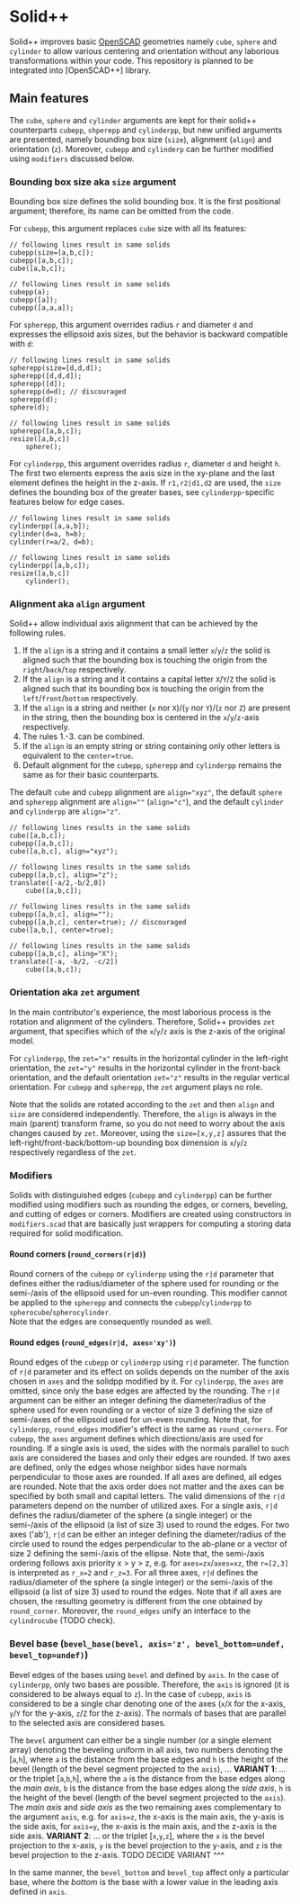 # Solid++

Solid++ improves basic [OpenSCAD](https://openscad.org/) geometries namely `cube`, `sphere` and `cylinder` to allow various centering and orientation without any laborious transformations within your code.
This repository is planned to be integrated into [OpenSCAD++] library.

## Main features

The `cube`, `sphere` and `cylinder` arguments are kept for their solid++ counterparts `cubepp`, `shperepp` and `cylinderpp`, but new unified arguments are presented, namely bounding box size (`size`), alignment (`align`) and orientation (`z`).
Moreover, `cubepp` and `cylinderp` can be further modified using `modifiers` discussed below.

### Bounding box size aka `size` argument

Bounding box size defines the solid bounding box.
It is the first positional argument; therefore, its name can be omitted from the code.

For `cubepp`, this argument replaces `cube` size with all its features:

```openscad
// following lines result in same solids
cubepp(size=[a,b,c]);
cubepp([a,b,c]);
cube([a,b,c]);

// following lines result in same solids
cubepp(a);
cubepp([a]);
cubepp([a,a,a]);
```

For `spherepp`, this argument overrides radius `r` and diameter `d` and expresses the ellipsoid axis sizes, but the behavior is backward compatible with `d`:

```openscad
// following lines result in same solids
spherepp(size=[d,d,d]);
spherepp([d,d,d]);
spherepp([d]);
spherepp(d=d); // discouraged
spherepp(d);
sphere(d);

// following lines result in same solids
spherepp([a,b,c]);
resize([a,b,c])
    sphere();
```

For `cylinderpp`, this argument overrides radius `r`, diameter `d` and height `h`. The first two elements express the axis size in the xy-plane and the last element defines the height in the z-axis.
If `r1,r2|d1,d2` are used, the `size` defines the bounding box of the greater bases, see `cylinderpp`-specific features below for edge cases.

```openscad
// following lines result in same solids
cylinderpp([a,a,b]);
cylinder(d=a, h=b);
cylinder(r=a/2, d=b);

// following lines result in same solids
cylinderpp([a,b,c]);
resize([a,b,c])
    cylinder();
```

### Alignment aka `align` argument

Solid++ allow individual axis alignment that can be achieved by the following rules.

1. If the `align` is a string and it contains a small letter `x`/`y`/`z` the solid is aligned such that the bounding box is touching the origin from the `right`/`back`/`top` respectively.
2. If the `align` is a string and it contains a capital letter `X`/`Y`/`Z` the solid is aligned such that its bounding box is touching the origin from the `left`/`front`/`bottom` respectively.
3. If the `align` is a string and neither (`x` nor `X`)/(`y` nor `Y`)/(`z` nor `Z`) are present in the string, then the bounding box is centered in the `x`/`y`/`z`-axis respectively.
4. The rules 1.-3. can be combined.
5. If the `align` is an empty string or string containing only other letters is equivalent to the `center=true`.
6. Default alignment for the `cubepp`, `spherepp` and `cylinderpp` remains the same as for their basic counterparts.

The default `cube` and `cubepp` alignment are `align="xyz"`, the default `sphere` and `spherepp` alignment are `align=""` (`align="c"`), and the default `cylinder` and `cylinderpp` are `align="z"`.

```openscad
// following lines results in the same solids
cube([a,b,c]);
cubepp([a,b,c]);
cube([a,b,c], align="xyz");

// following lines results in the same solids
cubepp([a,b,c], align="z");
translate([-a/2,-b/2,0])
    cube([a,b,c]);

// following lines results in the same solids
cubepp([a,b,c], align="");
cubepp([a,b,c], center=true); // discouraged
cube([a,b,], center=true);

// following lines results in the same solids
cubepp([a,b,c], aling="X");
translate([-a, -b/2, -c/2])
    cube([a,b,c]);
```

### Orientation aka `zet` argument

In the main contributor's experience, the most laborious process is the rotation and alignment of the cylinders.
Therefore, Solid++ provides `zet` argument, that specifies which of the `x`/`y`/`z` axis is the z-axis of the original model. 

For `cylinderpp`, the `zet="x"` results in the horizontal cylinder in the left-right orientation, the `zet="y"` results in the horizontal cylinder in the front-back orientation, and the default orientation `zet="z"` results in the regular vertical orientation.
For `cubepp` and `spherepp`, the `zet` argument plays no role.

Note that the solids are rotated according to the `zet` and then `align` and `size` are considered independently. Therefore, the `align` is always in the main (parent) transform frame, so you do not need to worry about the axis changes caused by `zet`. Moreover, using the `size=[x,y,z]` assures that the left-right/front-back/bottom-up bounding box dimension is `x`/`y`/`z` respectively regardless of the `zet`.

### Modifiers

Solids with distinguished edges (`cubepp` and `cylinderpp`) can be further modified using modifiers such as rounding the edges, or corners, beveling, and cutting of edges or corners.
Modifiers are created using constructors in `modifiers.scad` that are basically just wrappers for computing a storing data required for solid modification.

#### Round corners (`round_corners(r|d)`)

Round corners of the `cubepp` or `cylinderpp` using the `r|d` parameter that defines either the radius/diameter of the sphere used for rounding or the semi-/axis of the ellipsoid used for un-even rounding.
This modifier cannot be applied to the `spherepp` and connects the `cubepp`/`cylinderpp` to `spherocube`/`spherocylinder`.  
Note that the edges are consequently rounded as well.

#### Round edges (`round_edges(r|d, axes='xy')`)

Round edges of the `cubepp` or `cylinderpp` using `r|d` parameter.
The function of `r|d` parameter and its effect on solids depends on the number of the axis chosen in `axes` and the solidpp modified by it.
For `cylinderpp`, the `axes` are omitted, since only the base edges are affected by the rounding.
The `r|d` argument can be either an integer defining the diameter/radius of the sphere used for even rounding or a vector of size 3 defining the size of semi-/axes of the ellipsoid used for un-even rounding.
Note that, for `cylinderpp`, `round_edges` modifier's effect is the same as `round_corners`.
For `cubepp`, the `axes` argument defines which directions/axis are used for rounding.
If a single axis is used, the sides with the normals parallel to such axis are considered the bases and only their edges are rounded.
If two axes are defined, only the edges whose neighbor sides have normals perpendicular to those axes are rounded.
If all axes are defined, all edges are rounded.
Note that the axis order does not matter and the axes can be specified by both small and capital letters.
The valid dimensions of the `r|d` parameters depend on the number of utilized axes.
For a single axis, `r|d` defines the radius/diameter of the sphere (a single integer) or the semi-/axis of the ellipsoid (a list of size 3) used to round the edges.
For two axes ('ab'), `r|d` can be either an integer defining the diameter/radius of the circle used to round the edges perpendicular to the ab-plane or a vector of size 2 defining the semi-/axis of the ellipse.
Note that, the semi-/axis ordering follows axis priority x > y > z, e.g. for `axes=zx`/`axes=xz`, the `r=[2,3]` is interpreted as `r_x=2` and `r_z=3`.
For all three axes, `r|d` defines the radius/diameter of the sphere (a single integer) or the semi-/axis of the ellipsoid (a list of size 3) used to round the edges.
Note that if all axes are chosen, the resulting geometry is different from the one obtained by `round_corner`.
Moreover, the `round_edges` unify an interface to the `cylindrocube` (TODO check).

### Bevel base (`bevel_base(bevel, axis='z', bevel_bottom=undef, bevel_top=undef)`)

Bevel edges of the bases using `bevel` and defined by `axis`.
In the case of `cylinderpp`, only two bases are possible.
Therefore, the `axis` is ignored (it is considered to be always equal to `z`).
In the case of `cubepp`, `axis` is considered to be a single char denoting one of the axes (`x`/`X` for the x-axis, `y`/`Y` for the y-axis, `z`/`Z` for the z-axis).
The normals of bases that are parallel to the selected axis are considered bases.

The `bevel` argument can either be a single number (or a single element array) denoting the beveling uniform in all axis, two numbers denoting the [`a`,`h`], where `a` is the distance from the base edges and `h` is the height of the bevel (length of the bevel segment projected to the `axis`), ...
**VARIANT 1**:
... or the triplet [`a`,`b`,`h`], where the `a` is the distance from the base edges along the *main axis*, `b` is the distance from the base edges along the *side axis*, `h` is the height of the bevel (length of the bevel segment projected to the `axis`).
The *main axis* and *side axis* as the two remaining axes complementary to the argument `axis`, e.g. for `axis=z`, the x-axis is the main axis, the y-axis is the side axis, for `axis=y`, the x-axis is the main axis, and the z-axis is the side axis.
**VARIANT 2**:
... or the triplet [`x`,`y`,`z`], where the `x` is the bevel projection to the x-axis, `y` is the bevel projection to the y-axis, and `z` is the bevel projection to the z-axis.
TODO DECIDE VARIANT ^^^

In the same manner, the `bevel_bottom` and `bevel_top` affect only a particular base, where the *bottom* is the base with a lower value in the leading axis defined in `axis`.

